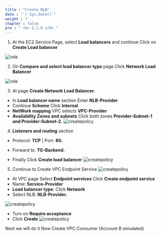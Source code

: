 ```yaml
---
title : "Create NLB"
date : "`r Sys.Date()`"
weight : 7
chapter : false
pre : " <b> 2.1.6 </b> "
---
```



1. At the EC2 Service Page, select **Load balancers** and continue Click on **Create Load balancer**

![role](/images/2.prerequisite/18-loadbalancer-1.png)

2. On **Compare and select load balancer type** page Click **Network Load Balancer**

![role](/images/2.prerequisite/19-loadbalancer-2.png)

3. At page **Create Network Load Balancer.**
+ In **Load balancer name** section Enter **NLB-Provider**
+ Continue **Scheme** Click **Internal**
+ **NetWork mapping** VPC selects **VPC-Provider**
+ **Availability Zones and subnets** Click both zones **Provider-Subnet-1 and Provider-Subnet-2.**
![createpolicy](/images/2.prerequisite/20-loadbalancer-3.png)
4. **Listeners and routing** section 
+ Protocol: **TCP** | Port: **80.** 
+ Forward to: **TG-Backend.** 

+ Finally Click **Create load balancer**
![createpolicy](/images/2.prerequisite/21-loadbalancer-4.png)
5. Continue to Create VPC Endpoint Service
![createpolicy](/images/2.prerequisite/22-endpointservicea-1.png)
+ At VPC page Select **Endpoint services** Click **Create endpoint service**
+ Name: **Service-Provider**
+ **Load balancer type**: Click **Network**
+ Select NLB: **NLB-Provider.**

![createpolicy](/images/2.prerequisite/23-endpointservicea-2.png)


+ Turn on **Require acceptance**
+ Click **Create**
![createpolicy](/images/2.prerequisite/24-endpointservicea-3.png)



Next we will do it Now Create VPC Consumer (Account B simulated)